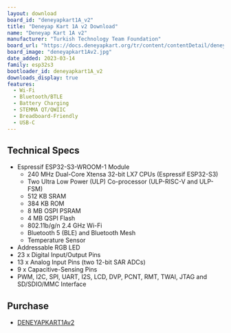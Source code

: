 ```yaml
---
layout: download
board_id: "deneyapkart1A_v2"
title: "Deneyap Kart 1A v2 Download"
name: "Deneyap Kart 1A v2"
manufacturer: "Turkish Technology Team Foundation"
board_url: "https://docs.deneyapkart.org/tr/content/contentDetail/deneyap-kart-1a-v2"
board_image: "deneyapkart1Av2.jpg"
date_added: 2023-03-14
family: esp32s3
bootloader_id: deneyapkart1A_v2
downloads_display: true
features:
  - Wi-Fi
  - Bluetooth/BTLE
  - Battery Charging
  - STEMMA QT/QWIIC
  - Breadboard-Friendly
  - USB-C
---
```


## Technical Specs
  - Espressif ESP32-S3-WROOM-1 Module
    - 240 MHz Dual-Core Xtensa 32-bit LX7 CPUs (Espressif ESP32-S3)
    - Two Ultra Low Power (ULP) Co-processor (ULP­-RISC-­V and ULP-FSM)
    - 512 KB SRAM
    - 384 KB ROM
    - 8 MB OSPI PSRAM
    - 4 MB QSPI Flash
    - 802.11b/g/n 2.4 GHz Wi-Fi
    - Bluetooth 5 (BLE) and Bluetooth Mesh
    - Temperature Sensor
  - Addressable RGB LED
  - 23 x Digital Input/Output Pins
  - 13 x Analog Input Pins (two 12-bit SAR ADCs)
  -  9 x Capacitive-Sensing Pins
  - PWM, I2C, SPI, UART, I2S, LCD, DVP, PCNT, RMT, TWAI, JTAG and SD/SDIO/MMC Interface

## Purchase
* [DENEYAPKART1Av2](https://magaza.deneyapkart.org/tr/product/detail/deneyap-kart-1a-v2-type-c)
